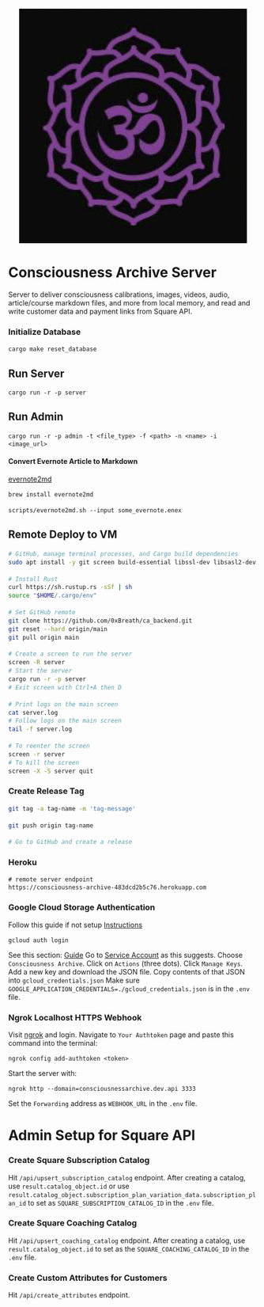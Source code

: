 <p align="center">
  <a href="https://consciousnessarchive.com">
    <img alt="Consciousness Archive" src="./logo.png" />
  </a>
</p>

[//]: # (# Consciousness Archive)


# Consciousness Archive Server
Server to deliver consciousness calibrations, images, videos, audio, article/course markdown files, and more from local memory,
and read and write customer data and payment links from Square API.


### Initialize Database
```shell
cargo make reset_database
```

## Run Server
```shell
cargo run -r -p server
```

## Run Admin
```shell
cargo run -r -p admin -t <file_type> -f <path> -n <name> -i <image_url>
```

#### Convert Evernote Article to Markdown
[evernote2md](https://github.com/wormi4ok/evernote2md)
```shell
brew install evernote2md

scripts/evernote2md.sh --input some_evernote.enex
```


## Remote Deploy to VM
```bash
# GitHub, manage terminal processes, and Cargo build dependencies
sudo apt install -y git screen build-essential libssl-dev libsasl2-dev pkg-config libfontconfig libfontconfig1-dev

# Install Rust
curl https://sh.rustup.rs -sSf | sh
source "$HOME/.cargo/env"

# Set GitHub remote
git clone https://github.com/0xBreath/ca_backend.git
git reset --hard origin/main
git pull origin main

# Create a screen to run the server
screen -R server
# Start the server
cargo run -r -p server
# Exit screen with Ctrl+A then D

# Print logs on the main screen
cat server.log
# Follow logs on the main screen
tail -f server.log

# To reenter the screen
screen -r server
# To kill the screen
screen -X -S server quit
```

### Create Release Tag
```bash
git tag -a tag-name -m 'tag-message'

git push origin tag-name

# Go to GitHub and create a release
```

### Heroku
```shell
# remote server endpoint
https://consciousness-archive-483dcd2b5c76.herokuapp.com
```


### Google Cloud Storage Authentication
Follow this guide if not setup
[Instructions](https://cloud.google.com/sdk/docs/install)
```shell
gcloud auth login
```
See this section: [Guide](https://cloud.google.com/sdk/docs/authorizing#key)
Go to [Service Account](https://console.cloud.google.com/projectselector2/iam-admin/serviceaccounts?supportedpurview=project) as this suggests.
Choose `Consciousness Archive`.
Click on `Actions` (three dots).
Click `Manage Keys`.
Add a new key and download the JSON file.
Copy contents of that JSON into `gcloud_credentials.json`
Make sure `GOOGLE_APPLICATION_CREDENTIALS=./gcloud_credentials.json` is in the `.env` file.


### Ngrok Localhost HTTPS Webhook
Visit [ngrok](https://ngrok.com/) and login.
Navigate to `Your Authtoken` page and paste this command into the terminal:
```shell
ngrok config add-authtoken <token>
```
Start the server with:
```shell
ngrok http --domain=consciousnessarchive.dev.api 3333

```
Set the `Forwarding` address as `WEBHOOK_URL` in the `.env` file.


# Admin Setup for Square API

### Create Square Subscription Catalog
Hit `/api/upsert_subscription_catalog` endpoint.
After creating a catalog, use `result.catalog_object.id`
or use `result.catalog_object.subscription_plan_variation_data.subscription_plan_id`
to set as `SQUARE_SUBSCRIPTION_CATALOG_ID` in the `.env` file.


### Create Square Coaching Catalog
Hit `/api/upsert_coaching_catalog` endpoint.
After creating a catalog, use `result.catalog_object.id`
to set as the `SQUARE_COACHING_CATALOG_ID` in the `.env` file.


### Create Custom Attributes for Customers
Hit `/api/create_attributes` endpoint.